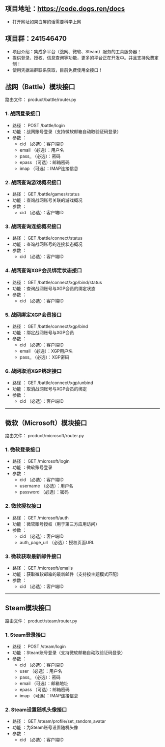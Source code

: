 
## 项目地址：https://code.dogs.ren/docs
- 打开网址如果白屏的话需要科学上网
## 项目群：241546470
- 项目介绍：集成多平台（战网、微软、Steam）服务的工具服务器！
- 提供登录、授权、信息查询等功能，更多的平台正在开发中。并且支持免费定制！
- 使用凭据进群联系获取，目前免费使用全接口！

## 战网（Battle）模块接口
路由文件： product/battle/router.py

### 1. 战网登录接口
- 路径 ： POST /battle/login
- 功能 ：战网账号登录（支持微软邮箱自动取验证码登录）
- 参数 ：
  - cid （必选）：客户端ID
  - email （必选）：用户名
  - pass_ （必选）：密码
  - epass （可选）：邮箱密码
  - imap （可选）：IMAP连接信息
### 2. 战网查询游戏概况接口
- 路径 ： GET /battle/games/status
- 功能 ：查询战网账号关联的游戏概况
- 参数 ：
  - cid （必选）：客户端ID
### 3. 战网查询连接概况接口
- 路径 ： GET /battle/connect/status
- 功能 ：查询战网账号的连接状态概况
- 参数 ：
  - cid （必选）：客户端ID
### 4. 战网查询XGP会员绑定状态接口
- 路径 ： GET /battle/connect/xgp/bind/status
- 功能 ：查询战网账号与XGP会员的绑定状态
- 参数 ：
  - cid （必选）：客户端ID
### 5. 战网绑定XGP会员接口
- 路径 ： GET /battle/connect/xgp/bind
- 功能 ：绑定战网账号与XGP会员
- 参数 ：
  - cid （必选）：客户端ID
  - email （必选）：XGP用户名
  - pass_ （必选）：XGP密码
### 6. 战网取消XGP绑定接口
- 路径 ： GET /battle/connect/xgp/unbind
- 功能 ：取消战网账号与XGP会员的绑定
- 参数 ：
  - cid （必选）：客户端ID

----------------------------------------------

## 微软（Microsoft）模块接口
路由文件： product/microsoft/router.py

### 1. 微软登录接口
- 路径 ： GET /microsoft/login
- 功能 ：微软账号登录
- 参数 ：
  - cid （必选）：客户端ID
  - username （必选）：用户名
  - password （必选）：密码
### 2. 微软授权接口
- 路径 ： GET /microsoft/auth
- 功能 ：微软账号授权（用于第三方应用访问）
- 参数 ：
  - cid （必选）：客户端ID
  - auth_page_url （必选）：授权页面URL
### 3. 微软获取最新邮件接口
- 路径 ： GET /microsoft/emails
- 功能 ：获取微软邮箱的最新邮件（支持按主题模式匹配）
- 参数 ：
  - cid （必选）：客户端ID

----------------------------------------------

## Steam模块接口
路由文件： product/steam/router.py

### 1. Steam登录接口
- 路径 ： POST /steam/login
- 功能 ：Steam账号登录（支持微软邮箱自动取验证码登录）
- 参数 ：
  - cid （必选）：客户端ID
  - user （必选）：用户名
  - pass_ （必选）：密码
  - email （可选）：邮箱地址
  - epass （可选）：邮箱密码
  - imap （可选）：IMAP连接信息
### 2. Steam设置随机头像接口
- 路径 ： GET /steam/profile/set_random_avatar
- 功能 ：为Steam账号设置随机头像
- 参数 ：
  - cid （必选）：客户端ID